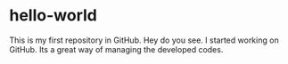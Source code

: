 # hello-world
This is my first repository in GitHub.
Hey do you see. I started working on GitHub. Its a great way of managing the developed codes.
